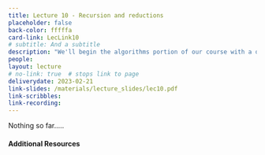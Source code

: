 ```yaml
---
title: Lecture 10 - Recursion and reductions
placeholder: false
back-color: fffffa
card-link: LecLink10
# subtitle: And a subtitle
description: "We'll begin the algorithms portion of our course with a quick recap of the most fundamental algorithmic technique: recursion. We'll also briefly go over solving recurrences. "
people:
layout: lecture
# no-link: true  # stops link to page 
deliverydate: 2023-02-21
link-slides: /materials/lecture_slides/lec10.pdf
link-scribbles:
link-recording:
---
```


Nothing so far.....

<h4>Additional Resources</h4>








